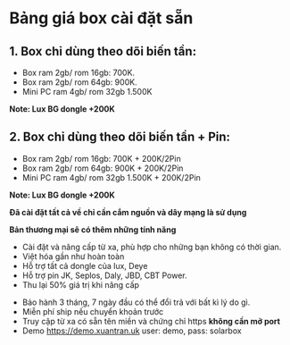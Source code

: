 # Bảng giá box cài đặt sẵn
## 1. Box chỉ dùng theo dõi biến tần:
- Box ram 2gb/ rom 16gb: 700K. 
- Box ram 2gb/ rom 64gb: 900K. 
- Mini PC ram 4gb/ rom 32gb 1.500K

**Note: Lux BG dongle +200K**
## 2. Box chỉ dùng theo dõi biến tần + Pin:
- Box ram 2gb/ rom 16gb: 700K + 200K/2Pin
- Box ram 2gb/ rom 64gb: 900K + 200K/2Pin
- Mini PC ram 4gb/ rom 32gb 1.500K + 200K/2Pin

**Note: Lux BG dongle +200K**

**Đã cài đặt tất cả về chỉ cần cắm nguồn và dây mạng là sử dụng**

**Bản thương mại sẽ có thêm những tính năng**
- Cài đặt và nâng cấp từ xa, phù hợp cho những bạn không có thời gian.
- Việt hóa gần như hoàn toàn
- Hỗ trợ tất cả dongle của lux, Deye
- Hỗ trợ pin JK, Seplos, Daly, JBD, CBT Power.
- Thu lại 50% giá trị khi nâng cấp
<!-- - Sử dụng addon riêng để không spam server lux. -->
- Bảo hành 3 tháng, 7 ngày đầu có thể đổi trả với bất kì lý do gì.
- Miễn phí ship nếu chuyển khoản trước
- Truy cập từ xa có sẵn tên miền và chứng chỉ https **không cần mở port**
- Demo https://demo.xuantran.uk user: demo, pass: solarbox
